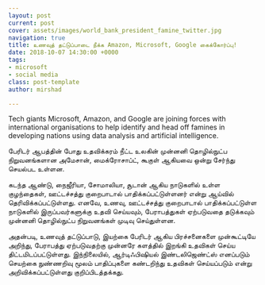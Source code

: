 ```yaml
---
layout: post
current: post
cover: assets/images/world_bank_president_famine_twitter.jpg
navigation: true
title: உணவுத் தட்டுப்பாடை நீக்க Amazon, Microsoft, Google கைக்கோர்ப்பு!
date: 2018-10-07 14:30:00 +0000
tags:
- microsoft
- social media
class: post-template
author: mirshad

---
```

Tech giants Microsoft, Amazon, and Google are joining forces with international organisations to help identify and head off famines in developing nations using data analysis and artificial intelligence.

பேரிடர் ஆபத்தின் போது உதவிக்கரம் நீட்ட உலகின் முன்னனி தொழில்நுட்ப நிறுவனங்களான அமேசான், மைக்ரோசாப்ட், கூகுள் ஆகியவை ஒன்று சேர்ந்து செயல்பட உள்ளன.

கடந்த ஆண்டு, நைஜீரியா, சோமாலியா, சூடான் ஆகிய நாடுகளில் உள்ள குழந்தைகள், ஊட்டச்சத்து குறைபாடால் பாதிக்கப்பட்டுள்ளனர் என்று ஆய்வில் தெரிவிக்கப்பட்டுள்ளது. எனவே, உணவு, ஊட்டச்சத்து குறைபாடால் பாதிக்கப்பட்டுள்ள நாடுகளில் இருப்பவர்களுக்கு உதவி செய்யவும், பேராபத்துகள் ஏற்படுவதை தடுக்கவும் முன்னனி தொழில்நுட்ப நிறுவனங்கள் முடிவு செய்துள்ளன.

அதன்படி, உணவுத் தட்டுப்பாடு, இயற்கை பேரிடர் ஆகிய பிரச்சனைகளை முன்கூட்டியே அறிந்து, பேராபத்து ஏற்படுவதற்கு முன்னரே களத்தில் இறங்கி உதவிகள் செய்ய திட்டமிடப்பட்டுள்ளது. இந்நிலையில், ஆர்டிஃபிஷியல் இண்டலிஜெண்ட்ஸ் எனப்படும் செயற்கை நுண்ணறிவு மூலம் பாதிப்புகளை கண்டறிந்து உதவிகள் செய்யப்படும் என்று அறிவிக்கப்பட்டுள்ளது குறிப்பிடத்தக்கது.